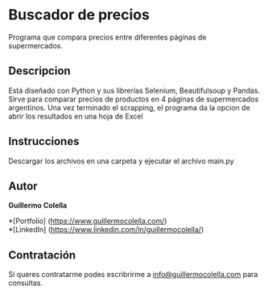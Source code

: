 # Buscador de precios
Programa que compara precios entre diferentes páginas de supermercados.
##  Descripcion	
Está diseñado con Python y sus librerías Selenium, Beautifulsoup y Pandas. Sirve para comparar precios de productos en 4 páginas de supermercados argentinos.
Una vez terminado el scrapping, el programa da la opcion de abrir los resultados en una hoja de Excel

##  Instrucciones
Descargar los archivos en una carpeta y ejecutar el archivo main.py

##  Autor
**Guillermo Colella**

*[Portfolio]   (https://www.guillermocolella.com/)	  
*[LinkedIn]   (https://www.linkedin.com/in/guillermocolella/)	

##  Contratación
Si queres contratarme podes escribrirme a info@guillermocolella.com para consultas.

